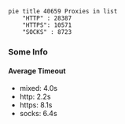 
```mermaid
pie title 40659 Proxies in list
    "HTTP" : 28387
    "HTTPS": 10571
    "SOCKS" : 8723
```

### Some Info
#### Average Timeout

- mixed: 4.0s
- http: 2.2s
- https: 8.1s
- socks: 6.4s
